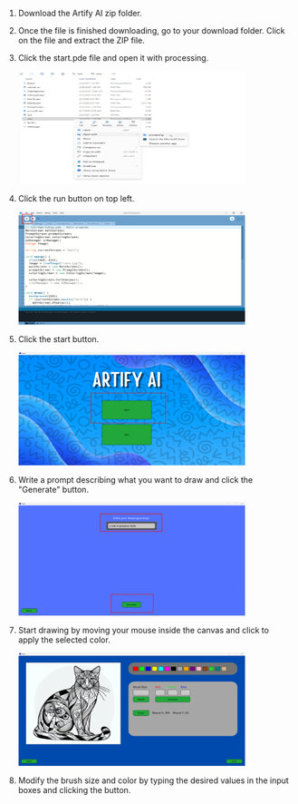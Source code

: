 1. Download the Artify AI zip folder.
 
2. Once the file is finished downloading, go to your download folder. Click on the file and extract the ZIP file.
 
3. Click the start.pde file and open it with processing.
   
   <img src="../../media/tutorial/open with processing.png" width="400" height="200">
   
4. Click the run button on top left.
   
   <img src="../../media/tutorial/run button.png" width="400" height="200">
   
5. Click the start button.
   
   <img src="../../media/tutorial/start button.png" width="400" height="200">
   
6. Write a prompt describing what you want to draw and click the "Generate" button.
    
   <img src="../../media/tutorial/prompt screen.png" width="400" height="200">
   
7. Start drawing by moving your mouse inside the canvas and click to apply the selected color.
    
   <img src="../../media/tutorial/drawing screen.png" width="400" height="200">
   
8. Modify the brush size and color by typing the desired values in the input boxes and clicking the button.
